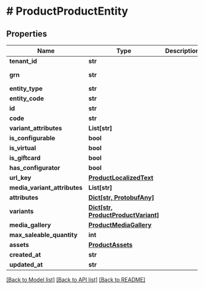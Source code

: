 # # ProductProductEntity


## Properties 


Name | Type | Description | Notes
------------ | ------------- | ------------- | -------------
**tenant_id**| **str** |   | [optional]
**grn**| **str** |   | [optional] [readonly]
**entity_type**| **str** |   | [optional]
**entity_code**| **str** |   | [optional]
**id**| **str** |   | [optional]
**code**| **str** |   | [optional]
**variant_attributes**| **List[str]** |   | [optional]
**is_configurable**| **bool** |   | [optional]
**is_virtual**| **bool** |   | [optional]
**is_giftcard**| **bool** |   | [optional]
**has_configurator**| **bool** |   | [optional]
**url_key**| [**ProductLocalizedText**](ProductLocalizedText.md) |   | [optional]
**media_variant_attributes**| **List[str]** |   | [optional]
**attributes**| [**Dict[str, ProtobufAny]**](ProtobufAny.md) |   | [optional]
**variants**| [**Dict[str, ProductProductVariant]**](ProductProductVariant.md) |   | [optional]
**media_gallery**| [**ProductMediaGallery**](ProductMediaGallery.md) |   | [optional]
**max_saleable_quantity**| **int** |   | [optional]
**assets**| [**ProductAssets**](ProductAssets.md) |   | [optional]
**created_at**| **str** |   | [optional]
**updated_at**| **str** |   | [optional]


[[Back to Model list]](../../README.md#models) [[Back to API list]](../../README.md#endpoints) [[Back to README]](../../README.md)

